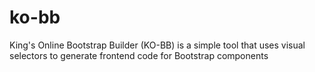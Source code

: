 # ko-bb
King's Online Bootstrap Builder (KO-BB) is a simple tool that uses visual selectors to generate frontend code for Bootstrap components
